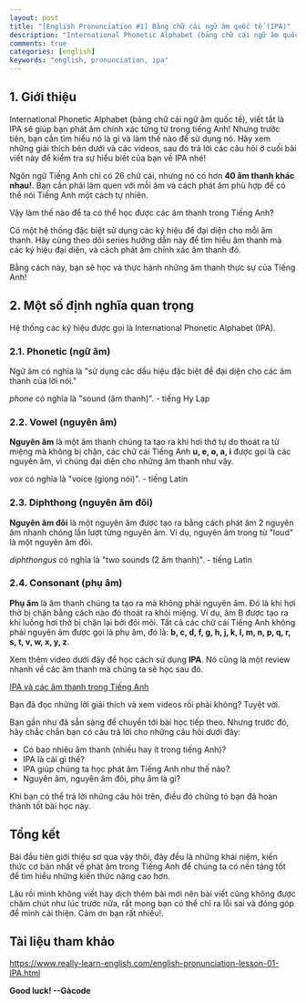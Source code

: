 ```yaml
---
layout: post
title: "[English Pronunciation #1] Bảng chữ cái ngữ âm quốc tế (IPA)"
description: "International Phonetic Alphabet (bảng chữ cái ngữ âm quốc tế), viết tắt là IPA sẽ giúp bạn phát âm chính xác từng từ trong tiếng Anh! Nhưng trước tiên, bạn cần tìm hiểu nó là gì..."
comments: true
categories: [english]
keywords: "english, pronunciation, ipa"
---
```


## 1. Giới thiệu
International Phonetic Alphabet (bảng chữ cái ngữ âm quốc tế), viết tắt là IPA sẽ giúp bạn phát âm chính xác từng từ trong tiếng Anh! Nhưng trước tiên, bạn cần tìm hiểu nó là gì và làm thế nào để sử dụng nó. Hãy xem những giải thích bên dưới và các videos, sau đó trả lời các câu hỏi ở cuối bài viết này để kiểm tra sự hiểu biết của bạn về IPA nhé!

Ngôn ngữ Tiếng Anh chỉ có 26 chữ cái, nhưng nó có hơn **40 âm thanh khác nhau!**. Bạn cần phải làm quen với mỗi âm và cách phát âm phù hợp để có thể nói Tiếng Anh một cách tự nhiên.

Vậy làm thế nào để ta có thể học được các âm thanh trong Tiếng Anh?

Có một hệ thống đặc biệt sử dụng các ký hiệu để đại diện cho mỗi âm thanh. Hãy cùng theo dõi series hướng dẫn này để tìm hiểu âm thanh mà các ký hiệu đại diện, và cách phát âm chính xác âm thanh đó.

Bằng cách này, bạn sẽ học và thực hành những âm thanh thực sự của Tiếng Anh! 

## 2. Một số định nghĩa quan trọng
Hệ thống các ký hiệu được gọi là International Phonetic Alphabet (IPA).

### 2.1. Phonetic (ngữ âm)
Ngữ âm có nghĩa là "sử dụng các dấu hiệu đặc biệt để đại diện cho các âm thanh của lời nói."

*phone* có nghĩa là "sound (âm thanh)". - tiếng Hy Lạp

### 2.2. Vowel (nguyên âm)
**Nguyên âm** là một âm thanh chúng ta tạo ra khi hơi thở tự do thoát ra từ miệng mà không bị chặn, các chữ cái Tiếng Anh **u, e, o, a, i** được gọi là các nguyên âm, vì chúng đại diện cho những âm thanh như vậy.

*vox*  có nghĩa là "voice (giọng nói)". - tiếng Latin

### 2.3. Diphthong (nguyên âm đôi)
**Nguyên âm đôi** là một nguyên âm được tạo ra bằng cách phát âm 2 nguyên âm nhanh chóng lần lượt từng nguyên âm. Ví dụ, nguyên âm trong từ "loud" là một nguyên âm đôi.

*diphthongus* có nghĩa là "two sounds (2 âm thanh)". - tiếng Latin

### 2.4. Consonant (phụ âm)
**Phụ âm** là âm thanh chúng ta tạo ra mà không phải nguyên âm. Đó là khi hơi thở bị chặn bằng cách nào đó thoát ra khỏi miệng. Ví dụ, âm B được tạo ra khi luồng hơi thở bị chặn lại bởi đôi môi. Tất cả các chữ cái Tiếng Anh không phải nguyên âm được gọi là phụ âm, đó là: **b, c, d, f, g, h, j, k, l, m, n, p, q, r, s, t, v, w, x, y, z**.

Xem thêm video dưới đây để học cách sử dụng **IPA**. Nó cũng là một review nhanh về các âm thanh mà chúng ta sẽ học sau đó.

[IPA và các âm thanh trong Tiếng Anh](https://www.youtube.com/watch?v=cJG0uErf8WY)

Bạn đã đọc những lời giải thích và xem videos rồi phải không? Tuyệt vời.

Bạn gần như đã sẵn sàng để chuyển tới bài học tiếp theo. Nhưng trước đó, hãy chắc chắn bạn có câu trả lời cho những câu hỏi dưới đây:

* Có bao nhiêu âm thanh (nhiều hay ít trong tiếng Anh)?
* IPA là cái gì thế?
* IPA giúp chúng ta học phát âm Tiếng Anh như thế nào?
* Nguyên âm, nguyên âm đôi, phụ âm là gì?

Khi bạn có thể trả lời những câu hỏi trên, điều đó chứng tỏ bạn đã hoàn thành tốt bài học này.

## Tổng kết
Bài đầu tiên giới thiệu sơ qua vậy thôi, đây đều là những khái niệm, kiến thức cơ bản nhất về phát âm trong Tiếng Anh để chúng ta có nền tảng tốt để tìm hiểu những kiến thức nâng cao hơn. 

Lâu rồi mình không viết hay dịch thêm bài mới nên bài viết cũng không được chăm chút như lúc trước nữa, rất mong bạn có thể chỉ ra lỗi sai và đóng góp để mình cải thiện. Cảm ơn bạn rất nhiều!.

## Tài liệu tham khảo
https://www.really-learn-english.com/english-pronunciation-lesson-01-IPA.html

**Good luck! --Gàcode**
